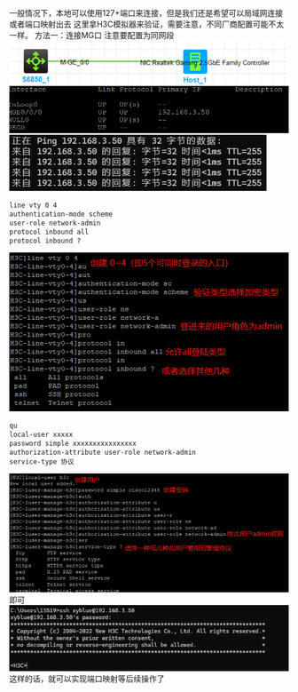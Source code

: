 一般情况下，本地可以使用127+端口来连接，但是我们还是希望可以局域网连接或者端口映射出去
这里拿H3C模拟器来验证，需要注意，不同厂商配置可能不太一样。
方法一：连接MG口
注意要配置为同网段
![image-2024616576532.png](00_sync/00网络/网络模拟器实现远程连接/网络模拟器实现远程连接/image-2024616576532.png)![image-20246165856313.png](00_sync/00网络/网络模拟器实现远程连接/网络模拟器实现远程连接/image-20246165856313.png)
![image-2024616595858.png](00_sync/00网络/网络模拟器实现远程连接/网络模拟器实现远程连接/image-2024616595858.png)
```
line vty 0 4
authentication-mode scheme
user-role network-admin
protocol inbound all
protocol inbound ?
```
![image-20246161212760.png](00_sync/00网络/网络模拟器实现远程连接/网络模拟器实现远程连接/image-20246161212760.png)
```
qu
local-user xxxxx
password simple xxxxxxxxxxxxxxxx
authorization-attribute user-role network-admin
service-type 协议
```
![image-20246161434827.png](00_sync/00网络/网络模拟器实现远程连接/网络模拟器实现远程连接/image-20246161434827.png)
即可
![image-2024616161233.png](00_sync/00网络/网络模拟器实现远程连接/网络模拟器实现远程连接/image-2024616161233.png)
这样的话，就可以实现端口映射等后续操作了